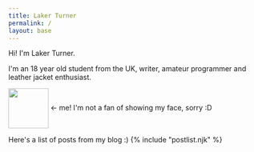 ```yaml
---
title: Laker Turner
permalink: /
layout: base
---
```


Hi! I'm <a style="text-decoration: none;" href="https://laker.tech" class="h-card" rel="me">Laker Turner</a>.

<p class="p-note">I'm an 18 year old student from the UK, writer, amateur programmer and leather jacket enthusiast.</p>

<img class="u-photo" style="vertical-align:middle" src="/cdn/image/hat.jpg" height=80 width=80> <- me! I'm not a fan of showing my face, sorry :D

Here's a list of posts from my blog :)
{% include "postlist.njk" %}
